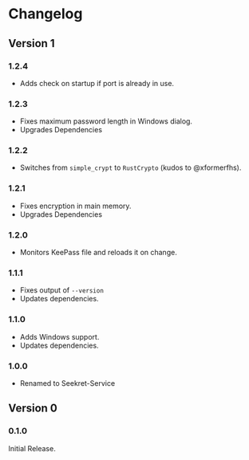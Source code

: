 # Changelog

## Version 1

### 1.2.4

* Adds check on startup if port is already in use.

### 1.2.3

* Fixes maximum password length in Windows dialog.
* Upgrades Dependencies

### 1.2.2

* Switches from `simple_crypt` to `RustCrypto` (kudos to @xformerfhs).

### 1.2.1

* Fixes encryption in main memory.
* Upgrades Dependencies

### 1.2.0

* Monitors KeePass file and reloads it on change.

### 1.1.1

* Fixes output of `--version`
* Updates dependencies.

### 1.1.0

* Adds Windows support.
* Updates dependencies.

### 1.0.0

* Renamed to Seekret-Service

## Version 0

### 0.1.0

Initial Release.
